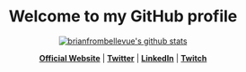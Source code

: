 <!--<p>
  <a href=""><img src="" alt="brianfrombellevue Banner"></a>
</p>-->
<h1 align="center">Welcome to my GitHub profile</h1>

<p align="center">
  <a href="https://github.com/edisonlee55"><img src="https://github-readme-stats.vercel.app/api?username=brianfrombellevue&hide_border=true&show_icons=true" alt="brianfrombellevue's github stats"></a>
</p>

<p align="center">
  <strong><a href="https://www.briandoes.dev">Official Website</a></strong> |
  <strong><a href="https://twitter.com/brianfrombellevue">Twitter</a></strong> |
  <strong><a href="https://www.linkedin.com/in/brian-heidrich-2ab90488/">LinkedIn</a></strong> |
  <strong><a href="https://www.twitch.tv/brianfrombellevue">Twitch</a></strong>
</p>
